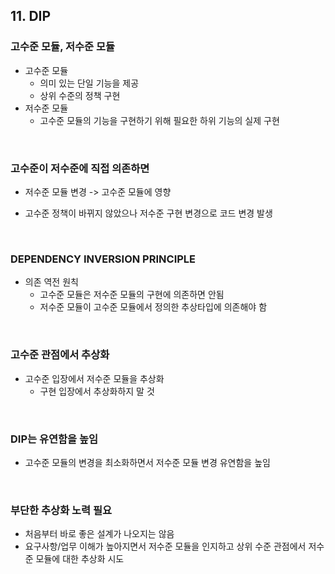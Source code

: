 ## 11. DIP

### 고수준 모듈, 저수준 모듈

- 고수준 모듈
  - 의미 있는 단일 기능을 제공
  - 상위 수준의 정책 구현
- 저수준 모듈
  - 고수준 모듈의 기능을 구현하기 위해 필요한 하위 기능의 실제 구현

<br>

### 고수준이 저수준에 직접 의존하면

- 저수준 모듈 변경 -> 고수준 모듈에 영향

- 고수준 정책이 바뀌지 않았으나 저수준 구현 변경으로 코드 변경 발생

<br>

### DEPENDENCY INVERSION PRINCIPLE

- 의존 역전 원칙
  - 고수준 모듈은 저수준 모듈의 구현에 의존하면 안됨
  - 저수준 모듈이 고수준 모듈에서 정의한 추상타입에 의존해야 함

<br>

### 고수준 관점에서 추상화

- 고수준 입장에서 저수준 모듈을 추상화
  - 구현 입장에서 추상화하지 말 것

<br>

### DIP는 유연함을 높임

- 고수준 모듈의 변경을 최소화하면서 저수준 모듈 변경 유연함을 높임

<br>

### 부단한 추상화 노력 필요

- 처음부터 바로 좋은 설계가 나오지는 않음
- 요구사항/업무 이해가 높아지면서 저수준 모듈을 인지하고 상위 수준 관점에서 저수준 모듈에 대한 추상화 시도